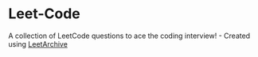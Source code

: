 # Leet-Code
A collection of LeetCode questions to ace the coding interview! - Created using [LeetArchive](https://github.com/anujlunawat/LeetArchive)
